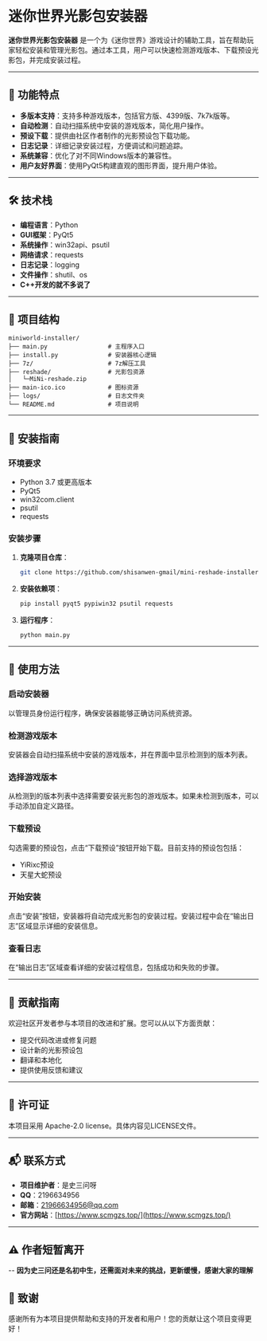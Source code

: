 # 迷你世界光影包安装器

<!-- 项目简介 -->
**迷你世界光影包安装器** 是一个为《迷你世界》游戏设计的辅助工具，旨在帮助玩家轻松安装和管理光影包。通过本工具，用户可以快速检测游戏版本、下载预设光影包，并完成安装过程。

---

## 🌟 功能特点

- **多版本支持**：支持多种游戏版本，包括官方版、4399版、7k7k版等。
- **自动检测**：自动扫描系统中安装的游戏版本，简化用户操作。
- **预设下载**：提供由社区作者制作的光影预设包下载功能。
- **日志记录**：详细记录安装过程，方便调试和问题追踪。
- **系统兼容**：优化了对不同Windows版本的兼容性。
- **用户友好界面**：使用PyQt5构建直观的图形界面，提升用户体验。

---

## 🛠 技术栈

- **编程语言**：Python
- **GUI框架**：PyQt5
- **系统操作**：win32api、psutil
- **网络请求**：requests
- **日志记录**：logging
- **文件操作**：shutil、os
- **C++开发的就不多说了**
---

## 📂 项目结构

```
miniworld-installer/
├── main.py                 # 主程序入口
├── install.py              # 安装器核心逻辑
├── 7z/                     # 7z解压工具
├── reshade/                # 光影包资源
│   └─MiNi-reshade.zip
├── main-ico.ico            # 图标资源
├── logs/                   # 日志文件夹
└── README.md               # 项目说明
```

---

## 🧰 安装指南

### 环境要求

- Python 3.7 或更高版本
- PyQt5
- win32com.client
- psutil
- requests

### 安装步骤

1. **克隆项目仓库**：
   ```bash
   git clone https://github.com/shisanwen-gmail/mini-reshade-installer.git
   ```

2. **安装依赖项**：
   ```bash
   pip install pyqt5 pypiwin32 psutil requests
   ```

3. **运行程序**：
   ```bash
   python main.py
   ```

---

## 🎯 使用方法

### 启动安装器

以管理员身份运行程序，确保安装器能够正确访问系统资源。

### 检测游戏版本

安装器会自动扫描系统中安装的游戏版本，并在界面中显示检测到的版本列表。

### 选择游戏版本

从检测到的版本列表中选择需要安装光影包的游戏版本。如果未检测到版本，可以手动添加自定义路径。

### 下载预设

勾选需要的预设包，点击“下载预设”按钮开始下载。目前支持的预设包包括：

- YiRixc预设
- 天星大蛇预设

### 开始安装

点击“安装”按钮，安装器将自动完成光影包的安装过程。安装过程中会在“输出日志”区域显示详细的安装信息。

### 查看日志

在“输出日志”区域查看详细的安装过程信息，包括成功和失败的步骤。

---

## 🤝 贡献指南

欢迎社区开发者参与本项目的改进和扩展。您可以从以下方面贡献：

- 提交代码改进或修复问题
- 设计新的光影预设包
- 翻译和本地化
- 提供使用反馈和建议

---

## 📜 许可证

本项目采用 Apache-2.0 license。具体内容见LICENSE文件。

---

## 📬 联系方式

- **项目维护者**：是史三问呀
- **QQ**：2196634956
- **邮箱**：21966634956@qq.com  
- **官方网站**：[https://www.scmgzs.top/](https://www.scmgzs.top/)
---

## ⚠️ 作者短暂离开
-- **因为史三问还是名初中生，还需面对未来的挑战，更新缓慢，感谢大家的理解**

## 📝 致谢

感谢所有为本项目提供帮助和支持的开发者和用户！您的贡献让这个项目变得更好！
